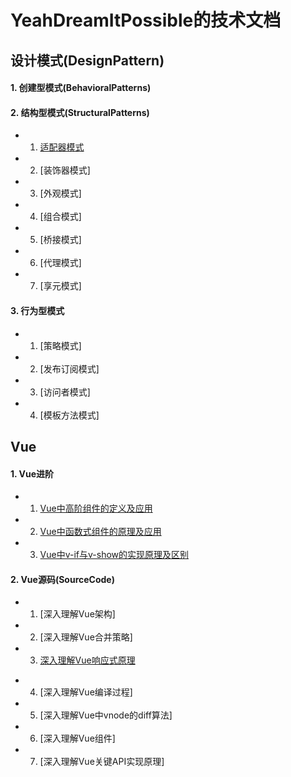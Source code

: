 # YeahDreamItPossible的技术文档

## 设计模式(DesignPattern)

#### 1. 创建型模式(BehavioralPatterns)

  <!-- * 1. [工厂模式]()

  * 2. [抽象工厂模式]()

  * 3. [抽象工厂模式]()

  * 4. [单例模式]()

  * 5. [建造者模式]() -->

#### 2. 结构型模式(StructuralPatterns)

* 1. [适配器模式](https://github.com/YeahDreamItPossible/StepFurtureInJS/blob/main/MoreJS/DesignPattern/StructuralPatterns/AdapterPatter.md)

* 2. [装饰器模式]

* 3. [外观模式]

* 4. [组合模式]

* 5. [桥接模式]

* 6. [代理模式]

* 7. [享元模式]

#### 3. 行为型模式

* 1. [策略模式]

* 2. [发布订阅模式]

* 3. [访问者模式]

* 4. [模板方法模式]

## Vue

#### 1. Vue进阶

* 1. [Vue中高阶组件的定义及应用](https://github.com/YeahDreamItPossible/StepFurtureInJS/blob/main/Vue/Advanced/Vue%E4%B8%AD%E9%AB%98%E9%98%B6%E7%BB%84%E4%BB%B6%E7%9A%84%E5%AE%9A%E4%B9%89%E5%8F%8A%E5%BA%94%E7%94%A8.md)

* 2. [Vue中函数式组件的原理及应用](https://github.com/YeahDreamItPossible/StepFurtureInJS/blob/main/Vue/Advanced/Vue%E4%B8%AD%E5%87%BD%E6%95%B0%E5%BC%8F%E7%BB%84%E4%BB%B6%E7%9A%84%E5%8E%9F%E7%90%86%E5%8F%8A%E5%BA%94%E7%94%A8.md)

* 3. [Vue中v-if与v-show的实现原理及区别](https://github.com/YeahDreamItPossible/StepFurtureInJS/blob/main/Vue/Advanced/Vue%E4%B8%ADv-if%E4%B8%8Ev-show%E7%9A%84%E5%AE%9E%E7%8E%B0%E5%8E%9F%E7%90%86%E5%8F%8A%E5%8C%BA%E5%88%AB.md)

#### 2. Vue源码(SourceCode)

* 1. [深入理解Vue架构]

* 2. [深入理解Vue合并策略]

* 3. [深入理解Vue响应式原理](https://github.com/YeahDreamItPossible/StepFurtureInJS/blob/main/Vue/SourceCode/%E6%B7%B1%E5%85%A5%E7%90%86%E8%A7%A3Vue%E5%93%8D%E5%BA%94%E5%BC%8F%E5%8E%9F%E7%90%86.md)
<!-- * 4. [深入理解Vue计算属性与观察属性的区别](https://github.com/YeahDreamItPossible/StepFurtureInJS/blob/main/Vue/SourceCode/%E6%B7%B1%E5%85%A5%E7%90%86%E8%A7%A3Vue%E8%AE%A1%E7%AE%97%E5%B1%9E%E6%80%A7%E4%B8%8E%E8%A7%82%E5%AF%9F%E5%B1%9E%E6%80%A7%E7%9A%84%E5%8C%BA%E5%88%AB.md)

* 3. [nextTick使用及实现原理](https://github.com/YeahDreamItPossible/StepFurtureInJS/blob/main/Vue/SourceCode/nextTick%E4%BD%BF%E7%94%A8%E5%8F%8A%E5%AE%9E%E7%8E%B0%E5%8E%9F%E7%90%86.md) -->

* 4. [深入理解Vue编译过程]

* 5. [深入理解Vue中vnode的diff算法]

* 6. [深入理解Vue组件]

* 7. [深入理解Vue关键API实现原理]

